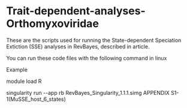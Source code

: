 # Trait-dependent-analyses-Orthomyxoviridae
These are the scripts used for running the State-dependent Speciation Extiction (SSE) analyses in RevBayes, described in article.

You can run these code files with the following command in linux

Example

module load R

singularity run --app rb RevBayes_Singularity_1.1.1.simg APPENDIX S1-1(MuSSE_host_6_states)
